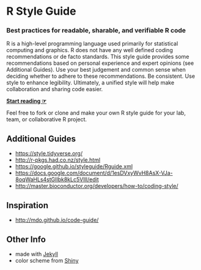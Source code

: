 # R Style Guide
### Best practices for readable, sharable, and verifiable R code

R is a high-level programming language used primarily for statistical computing and graphics. R does not have any well defined coding recommendations or de facto standards. This style guide provides some recommendations based on personal experience and expert opinions (see Additional Guides). Use your best judgement and common sense when deciding whether to adhere to these recommendations. Be consistent. Use style to enhance legibility. Ultimately, a unified style will help make collaboration and sharing code easier. 

**[Start reading ☞](http://jefworks.github.io/R-style-guide/)**

Feel free to fork or clone and make your own R style guide for your lab, team, or collaborative R project.

## Additional Guides
- https://style.tidyverse.org/
- http://r-pkgs.had.co.nz/style.html
- https://google.github.io/styleguide/Rguide.xml
- https://docs.google.com/document/d/1esDVxyWvH8AsX-VJa-8oqWaHLs4stGlIbk8kLc5VlII/edit
- http://master.bioconductor.org/developers/how-to/coding-style/

## Inspiration
- http://mdo.github.io/code-guide/

## Other Info
- made with [Jekyll](https://help.github.com/articles/using-jekyll-with-pages/)
- color scheme from [Shiny](http://shiny.rstudio.com/)

